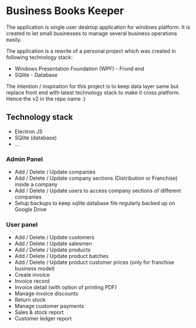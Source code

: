 # Business Books Keeper

The application is single user desktop application for windows platform. It is created to let small businesses to manage several business operations easily.

The application is a rewrite of a personal project which was created in following technology stack:

- Windows Presentation Foundation (WPF) - Frond end
- SQlite - Database

The intention / inspiration for this project is to keep data layer same but replace front end with latest technology stack to make it cross platform. Hence the v2 in the repo name :)

## Technology stack

- Electron JS
- SQlite (database)
- ...

### Admin Panel

- Add / Delete / Update companies
- Add / Delete / Update company sections (Distribution or Franchise) inside a company
- Add / Delete / Update users to access company sections of different companies
- Setup backups to keep sqlite database file regularly backed up on Google Drive

### User panel

- Add / Delete / Update customers
- Add / Delete / Update salesmen
- Add / Delete / Update products
- Add / Delete / Update product batches
- Add / Delete / Update product customer prices (only for franchise business model)
- Create invoice
- Invoice record
- Invoice detail (with option of printing PDF)
- Manage invoice discounts
- Return stock
- Manage customer payments
- Sales & stock report
- Customer ledger report
